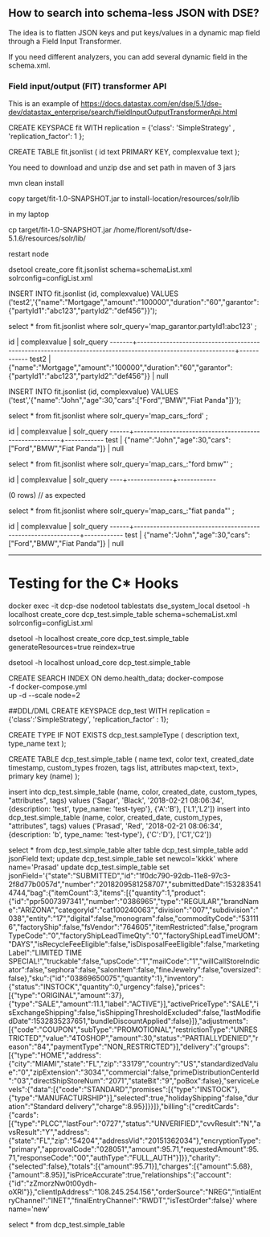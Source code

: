 ## How to search into schema-less JSON with DSE?

The idea is to flatten JSON keys and put keys/values in a dynamic map field through a Field Input Transformer.

If you need different analyzers, you can add several dynamic field in the schema.xml.

### Field input/output (FIT) transformer API

This is an example of https://docs.datastax.com/en/dse/5.1/dse-dev/datastax_enterprise/search/fieldInputOutputTransformerApi.html


CREATE KEYSPACE fit WITH replication = {'class': 'SimpleStrategy' , 'replication_factor': 1 };
 

CREATE TABLE fit.jsonlist (
    id text PRIMARY KEY,
    complexvalue text
);

You need to download and unzip dse and set path in maven of 3 jars

mvn clean install

copy target/fit-1.0-SNAPSHOT.jar to install-location/resources/solr/lib 
    
in my laptop

cp target/fit-1.0-SNAPSHOT.jar /home/florent/soft/dse-5.1.6/resources/solr/lib/

restart node

dsetool create_core fit.jsonlist schema=schemaList.xml solrconfig=configList.xml

INSERT INTO fit.jsonlist (id, complexvalue) VALUES ('test2','{"name":"Mortgage","amount":"100000","duration":"60","garantor":{"partyId1":"abc123","partyId2":"def456"}}');

select * from fit.jsonlist where solr_query='map_garantor.partyId1:abc123' ;

 id    | complexvalue                                                                                               | solr_query
-------+------------------------------------------------------------------------------------------------------------+------------
 test2 | {"name":"Mortgage","amount":"100000","duration":"60","garantor":{"partyId1":"abc123","partyId2":"def456"}} |       null


INSERT INTO fit.jsonlist (id, complexvalue) VALUES ('test','{"name":"John","age":30,"cars":["Ford","BMW","Fiat Panda"]}');

select * from fit.jsonlist where solr_query='map_cars_:ford' ;

 id   | complexvalue                                          | solr_query
------+-------------------------------------------------------+------------
 test | {"name":"John","age":30,"cars":["Ford","BMW","Fiat Panda"]} |       null



select * from fit.jsonlist where solr_query='map_cars_:"ford bmw"' ;

 id | complexvalue | solr_query
----+--------------+------------

(0 rows)    // as expected


select * from fit.jsonlist where solr_query='map_cars_:"fiat panda"' ; 

 id   | complexvalue                                                | solr_query
------+-------------------------------------------------------------+------------
 test | {"name":"John","age":30,"cars":["Ford","BMW","Fiat Panda"]} |       null


---------------------------------------

# Testing for the C* Hooks



docker exec -it dcp-dse nodetool tablestats dse_system_local
dsetool -h localhost create_core dcp_test.simple_table  schema=schemaList.xml solrconfig=configList.xml 


dsetool -h localhost create_core dcp_test.simple_table  generateResources=true reindex=true

dsetool -h localhost unload_core dcp_test.simple_table


CREATE SEARCH INDEX ON demo.health_data;
docker-compose \
-f docker-compose.yml \
up -d --scale node=2




##DDL/DML
CREATE KEYSPACE dcp_test WITH replication = {'class':'SimpleStrategy', 'replication_factor' : 1};

CREATE TYPE IF NOT EXISTS dcp_test.sampleType (
	description text,
	type_name text
);

CREATE TABLE dcp_test.simple_table (
name text,
color text,
created_date timestamp,
custom_types frozen<sampleType>,
tags list<text>,
attributes map<text, text>,
primary key (name)
);



insert into dcp_test.simple_table (name, color, created_date, custom_types, "attributes", tags) values ('Sagar', 'Black', '2018-02-21 08:06:34', {description: 'test', type_name: 'test-tyep'}, {'A':'B'}, ['L1','L2']) 
insert into dcp_test.simple_table (name, color, created_date, custom_types, "attributes", tags) values ('Prasad', 'Red', '2018-02-21 08:06:34', {description: 'b', type_name: 'test-type'}, {'C':'D'}, ['C1','C2']) 

select * from dcp_test.simple_table
alter table dcp_test.simple_table add jsonField text;
update dcp_test.simple_table set newcol='kkkk' where name='Prasad'
update dcp_test.simple_table set jsonField='{"state":"SUBMITTED","id":"1f0dc790-92db-11e8-97c3-2f8d77b0057d","number":"2018209581258707","submittedDate":1532835414744,"bag":{"itemCount":3,"items":[{"quantity":1,"product":{"id":"ppr5007397341","number":"0386965","type":"REGULAR","brandName":"ARIZONA","categoryId":"cat100240063","division":"007","subdivision":"038","entity":"17","digital":false,"monogram":false,"commodityCode":"531116","factoryShip":false,"fsVendor":"764605","itemRestricted":false,"programTypeCode":"0","factoryShipLeadTimeQty":"0","factoryShipLeadTimeUOM":"DAYS","isRecycleFeeEligible":false,"isDisposalFeeEligible":false,"marketingLabel":"LIMITED TIME SPECIAL!","truckable":false,"upsCode":"1","mailCode":"1","willCallStoreIndicator":false,"sephora":false,"salonItem":false,"fineJewelry":false,"oversized":false},"sku":{"id":"03869650075","quantity":1},"inventory":{"status":"INSTOCK","quantity":0,"urgency":false},"prices":[{"type":"ORIGINAL","amount":37},{"type":"SALE","amount":11.1,"label":"ACTIVE"}],"activePriceType":"SALE","isExchangeShipping":false,"isShippingThresholdExcluded":false,"lastModifiedDate":1532835237651,"bundleDiscountApplied":false}]},"adjustments":[{"code":"COUPON","subType":"PROMOTIONAL","restrictionType":"UNRESTRICTED","value":"4TOSHOP","amount":30,"status":"PARTIALLYDENIED","reason":"84","paymentType":"NON_RESTRICTED"}],"delivery":{"groups":[{"type":"HOME","address":{"city":"MIAMI","state":"FL","zip":"33179","country":"US","standardizedValue":"0","zipExtension":"3034","commercial":false,"primeDistributionCenterId":"03","directShipStoreNum":"2071","stateBit":"9","poBox":false},"serviceLevels":{"data":[{"code":"STANDARD","promises":[{"type":"INSTOCK"},{"type":"MANUFACTURSHIP"}],"selected":true,"holidayShipping":false,"duration":"Standard delivery","charge":8.95}]}}]},"billing":{"creditCards":{"cards":[{"type":"PLCC","lastFour":"0727","status":"UNVERIFIED","cvvResult":"N","avsResult":"Y","address":{"state":"FL","zip":"54204","addressVid":"20151362034"},"encryptionType":"primary","approvalCode":"028051","amount":95.71,"requestedAmount":95.71,"responseCode":"00","authType":"FULL_AUTH"}]}},"charity":{"selected":false},"totals":[{"amount":95.71}],"charges":[{"amount":5.68},{"amount":8.95}],"isPriceAccurate":true,"relationships":{"account":{"id":"zZmorzNw0t00ydh-oXRl"}},"clientIpAddress":"108.245.254.156","orderSource":"NREG","intialEntryChannel":"INET","finalEntryChannel":"RWDT","isTestOrder":false}' where name='new'


select * from dcp_test.simple_table
